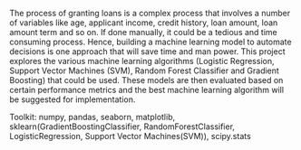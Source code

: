The process of granting loans is a complex process that involves a number of variables like age, applicant income, 
credit history, loan amount, loan amount term and so on. If done manually, it could be a tedious and time consuming 
process. Hence, building a machine learning model to automate decisions is one approach that will save time and man power. 
This project explores the various machine learning algorithms (Logistic Regression, Support Vector Machines (SVM), 
Random Forest Classifier and Gradient Boosting) that could be used. These models are then evaluated based on certain 
performance metrics and the best machine learning algorithm will be suggested for implementation.

Toolkit: numpy, pandas, seaborn, matplotlib, sklearn(GradientBoostingClassifier, RandomForestClassifier, 
LogisticRegression, Support Vector Machines(SVM)), scipy.stats
